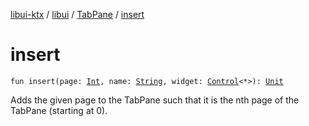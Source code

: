[libui-ktx](../../index.md) / [libui](../index.md) / [TabPane](index.md) / [insert](./insert.md)

# insert

`fun insert(page: `[`Int`](https://kotlinlang.org/api/latest/jvm/stdlib/kotlin/-int/index.html)`, name: `[`String`](https://kotlinlang.org/api/latest/jvm/stdlib/kotlin/-string/index.html)`, widget: `[`Control`](../-control/index.md)`<*>): `[`Unit`](https://kotlinlang.org/api/latest/jvm/stdlib/kotlin/-unit/index.html)

Adds the given page to the TabPane such that it is the nth page of the TabPane (starting at 0).

